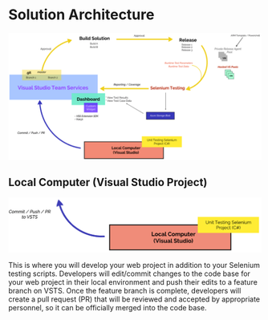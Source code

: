 # Solution Architecture

![Solution Architecture](https://raw.githubusercontent.com/davoodharun/vsts-devops/master/docs/img/solutionarchitecture.png)

## Local Computer (Visual Studio Project)

![Solution Architecture](https://raw.githubusercontent.com/davoodharun/vsts-devops/master/docs/img/LocalComputer.png)

This is where you will develop your web project in addition to your Selenium testing scripts. Developers will edit/commit changes to the code base for your web project in their local environment and push their edits to a feature branch on VSTS. Once the feature branch is complete, developers will create a pull request (PR) that will be reviewed and accepted by appropriate personnel, so it can be officially merged into the code base.